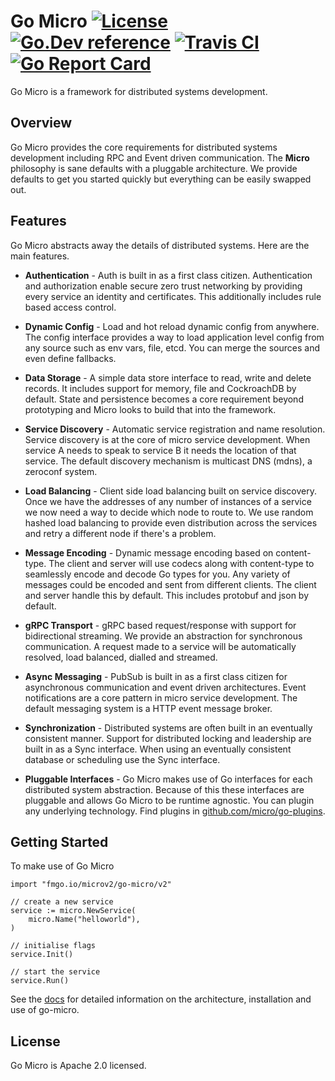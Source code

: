 # Go Micro [![License](https://img.shields.io/:license-apache-blue.svg)](https://opensource.org/licenses/Apache-2.0) [![Go.Dev reference](https://img.shields.io/badge/go.dev-reference-007d9c?logo=go&logoColor=white&style=flat-square)](https://pkg.go.dev/github.com/micro/go-micro?tab=doc) [![Travis CI](https://api.travis-ci.org/micro/go-micro.svg?branch=master)](https://travis-ci.org/micro/go-micro) [![Go Report Card](https://goreportcard.com/badge/micro/go-micro)](https://goreportcard.com/report/github.com/micro/go-micro) 

Go Micro is a framework for distributed systems development.

## Overview

Go Micro provides the core requirements for distributed systems development including RPC and Event driven communication. 
The **Micro** philosophy is sane defaults with a pluggable architecture. We provide defaults to get you started quickly 
but everything can be easily swapped out. 

## Features

Go Micro abstracts away the details of distributed systems. Here are the main features.

- **Authentication** - Auth is built in as a first class citizen. Authentication and authorization enable secure 
zero trust networking by providing every service an identity and certificates. This additionally includes rule 
based access control.

- **Dynamic Config** - Load and hot reload dynamic config from anywhere. The config interface provides a way to load application 
level config from any source such as env vars, file, etcd. You can merge the sources and even define fallbacks.

- **Data Storage** - A simple data store interface to read, write and delete records. It includes support for memory, file and 
CockroachDB by default. State and persistence becomes a core requirement beyond prototyping and Micro looks to build that into the framework.

- **Service Discovery** - Automatic service registration and name resolution. Service discovery is at the core of micro service 
development. When service A needs to speak to service B it needs the location of that service. The default discovery mechanism is 
multicast DNS (mdns), a zeroconf system.

- **Load Balancing** - Client side load balancing built on service discovery. Once we have the addresses of any number of instances 
of a service we now need a way to decide which node to route to. We use random hashed load balancing to provide even distribution 
across the services and retry a different node if there's a problem. 

- **Message Encoding** - Dynamic message encoding based on content-type. The client and server will use codecs along with content-type 
to seamlessly encode and decode Go types for you. Any variety of messages could be encoded and sent from different clients. The client 
and server handle this by default. This includes protobuf and json by default.

- **gRPC Transport** - gRPC based request/response with support for bidirectional streaming. We provide an abstraction for synchronous communication. A request made to a service will be automatically resolved, load balanced, dialled and streamed.

- **Async Messaging** - PubSub is built in as a first class citizen for asynchronous communication and event driven architectures. 
Event notifications are a core pattern in micro service development. The default messaging system is a HTTP event message broker.

- **Synchronization** - Distributed systems are often built in an eventually consistent manner. Support for distributed locking and 
leadership are built in as a Sync interface. When using an eventually consistent database or scheduling use the Sync interface.

- **Pluggable Interfaces** - Go Micro makes use of Go interfaces for each distributed system abstraction. Because of this these interfaces 
are pluggable and allows Go Micro to be runtime agnostic. You can plugin any underlying technology. Find plugins in 
[github.com/micro/go-plugins](https://github.com/micro/go-plugins).

## Getting Started

To make use of Go Micro

```golang
import "fmgo.io/microv2/go-micro/v2"

// create a new service
service := micro.NewService(
    micro.Name("helloworld"),
)

// initialise flags
service.Init()

// start the service
service.Run()
```

See the [docs](https://dev.m3o.com) for detailed information on the architecture, installation and use of go-micro.

## License

Go Micro is Apache 2.0 licensed.

